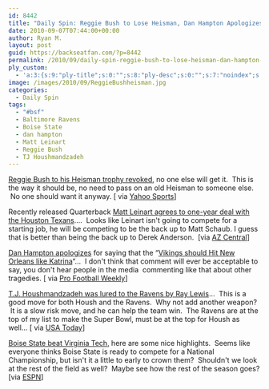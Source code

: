 ```yaml
---
id: 8442
title: "Daily Spin: Reggie Bush to Lose Heisman, Dan Hampton Apologizes for Katrina Comments, Houshmandzadeh signs with Ravens"
date: 2010-09-07T07:44:00+00:00
author: Ryan M.
layout: post
guid: https://backseatfan.com/?p=8442
permalink: /2010/09/daily-spin-reggie-bush-to-lose-heisman-dan-hampton-apologizes-for-katrina-comments-houshmandzadeh-signs-with-ravens/
ply_custom:
  - 'a:3:{s:9:"ply-title";s:0:"";s:8:"ply-desc";s:0:"";s:7:"noindex";s:0:"";}'
image: /images/2010/09/ReggieBushheisman.jpg
categories:
  - Daily Spin
tags:
  - "#bsf"
  - Baltimore Ravens
  - Boise State
  - dan hampton
  - Matt Leinart
  - Reggie Bush
  - TJ Houshmandzadeh
---
```


<div class="entry">
  <p>
    <a href="http://rivals.yahoo.com/ncaa/football/news?slug=ys-bushheisman090710">Reggie Bush to his Heisman trophy revoked</a>, no one else will get it.  This is the way it should be, no need to pass on an old Heisman to someone else.  No one should want it anyway. [ via <a href="http://rivals.yahoo.com/ncaa/football/news?slug=ys-bushheisman090710">Yahoo Sports</a>]
  </p>

  <p>
    Recently released Quarterback <a href="http://www.azcentral.com/sports/cardinals/articles/2010/09/06/20100906matt-leinart-houston-texans.html">Matt Leinart agrees to one-year deal with the Houston Texans</a>&#8230;.  Looks like Leinart isn't going to compete for a starting job, he will be competing to be the back up to Matt Schaub. I guess that is better than being the back up to Derek Anderson.  [via <a href="http://www.azcentral.com/sports/cardinals/articles/2010/09/06/20100906matt-leinart-houston-texans.html">AZ Central</a>]
  </p>

  <p>
    <a href="http://www.profootballweekly.com/2010/09/06/dan-hamptons-statement-and-apology-for-katrina-com">Dan Hampton apologizes</a> for saying that the &#8220;<a href="https://backseatfan.com/2010/09/dan-hampton-vikings-should-hit-new-orleans-like-katrina/">Vikings should Hit New Orleans like Katrina</a>&#8220;&#8230;  I don't think that comment will ever be acceptable to say, you don't hear people in the media  commenting like that about other tragedies. [ via <a href="http://www.profootballweekly.com/2010/09/06/dan-hamptons-statement-and-apology-for-katrina-com">Pro Football Weekly</a>]
  </p>

  <p>
    <a href="http://content.usatoday.com/communities/thehuddle/post/2010/09/tj-houshmandzadeh-ray-lewis-recruiting-him-to-ravens-to-help-win-super-bowl/1?loc=interstitialskip">T.J. Houshmandzadeh was lured to the Ravens by Ray Lewis</a>&#8230;  This is a good move for both Housh and the Ravens.  Why not add another weapon?  It is a slow risk move, and he can help the team win.  The Ravens are at the top of my list to make the Super Bowl, must be at the top for Housh as well&#8230; [ via <a href="http://content.usatoday.com/communities/thehuddle/post/2010/09/tj-houshmandzadeh-ray-lewis-recruiting-him-to-ravens-to-help-win-super-bowl/1?loc=interstitialskip">USA Today</a>]
  </p>

  <p>
    <a href="http://www.youtube.com/watch?v=m6tmrOolg6c">Boise State beat Virginia Tech</a>, here are some nice highlights.  Seems like everyone thinks Boise State is ready to compete for a National Championship, but isn't it a little to early to crown them?  Shouldn't we look at the rest of the field as well?  Maybe see how the rest of the season goes? [via <a href="http://www.youtube.com/watch?v=m6tmrOolg6c">ESPN</a>]<br />
  </p>
</div>
